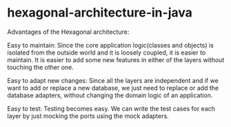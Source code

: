 # hexagonal-architecture-in-java


Advantages of the Hexagonal architecture:

Easy to maintain: Since the core application logic(classes and objects) is isolated from the outside world and it is loosely coupled, it is easier to maintain. It is easier to add some new features in either of the layers without touching the other one.

Easy to adapt new changes: Since all the layers are independent and if we want to add or replace a new database, we just need to replace or add the database adapters, without changing the domain logic of an application.

Easy to test: Testing becomes easy. We can write the test cases for each layer by just mocking the ports using the mock adapters.
